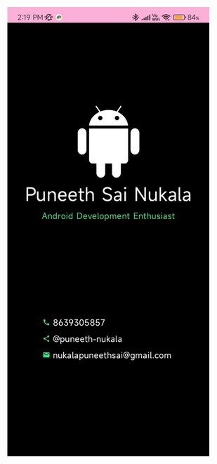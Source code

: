 ![Screenshot_1](https://github.com/puneethsaiN/BusinessCardApp/blob/main/Screenshots/AppScreenshot-1.jpg)
